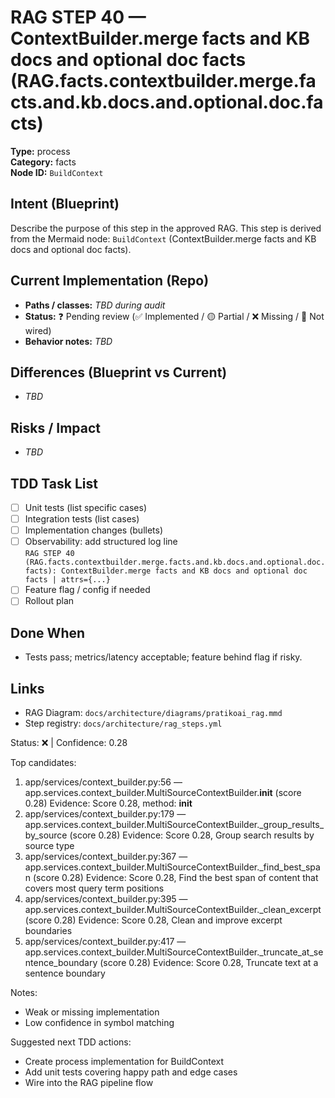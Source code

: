 # RAG STEP 40 — ContextBuilder.merge facts and KB docs and optional doc facts (RAG.facts.contextbuilder.merge.facts.and.kb.docs.and.optional.doc.facts)

**Type:** process  
**Category:** facts  
**Node ID:** `BuildContext`

## Intent (Blueprint)
Describe the purpose of this step in the approved RAG. This step is derived from the Mermaid node: `BuildContext` (ContextBuilder.merge facts and KB docs and optional doc facts).

## Current Implementation (Repo)
- **Paths / classes:** _TBD during audit_
- **Status:** ❓ Pending review (✅ Implemented / 🟡 Partial / ❌ Missing / 🔌 Not wired)
- **Behavior notes:** _TBD_

## Differences (Blueprint vs Current)
- _TBD_

## Risks / Impact
- _TBD_

## TDD Task List
- [ ] Unit tests (list specific cases)
- [ ] Integration tests (list cases)
- [ ] Implementation changes (bullets)
- [ ] Observability: add structured log line  
  `RAG STEP 40 (RAG.facts.contextbuilder.merge.facts.and.kb.docs.and.optional.doc.facts): ContextBuilder.merge facts and KB docs and optional doc facts | attrs={...}`
- [ ] Feature flag / config if needed
- [ ] Rollout plan

## Done When
- Tests pass; metrics/latency acceptable; feature behind flag if risky.

## Links
- RAG Diagram: `docs/architecture/diagrams/pratikoai_rag.mmd`
- Step registry: `docs/architecture/rag_steps.yml`


<!-- AUTO-AUDIT:BEGIN -->
Status: ❌  |  Confidence: 0.28

Top candidates:
1) app/services/context_builder.py:56 — app.services.context_builder.MultiSourceContextBuilder.__init__ (score 0.28)
   Evidence: Score 0.28, method: __init__
2) app/services/context_builder.py:179 — app.services.context_builder.MultiSourceContextBuilder._group_results_by_source (score 0.28)
   Evidence: Score 0.28, Group search results by source type
3) app/services/context_builder.py:367 — app.services.context_builder.MultiSourceContextBuilder._find_best_span (score 0.28)
   Evidence: Score 0.28, Find the best span of content that covers most query term positions
4) app/services/context_builder.py:395 — app.services.context_builder.MultiSourceContextBuilder._clean_excerpt (score 0.28)
   Evidence: Score 0.28, Clean and improve excerpt boundaries
5) app/services/context_builder.py:417 — app.services.context_builder.MultiSourceContextBuilder._truncate_at_sentence_boundary (score 0.28)
   Evidence: Score 0.28, Truncate text at a sentence boundary

Notes:
- Weak or missing implementation
- Low confidence in symbol matching

Suggested next TDD actions:
- Create process implementation for BuildContext
- Add unit tests covering happy path and edge cases
- Wire into the RAG pipeline flow
<!-- AUTO-AUDIT:END -->